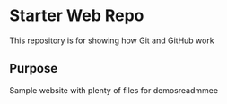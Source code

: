# Starter Web Repo

This repository is for showing how Git and GitHub work

## Purpose

Sample website with plenty of files for demosreadmmee
